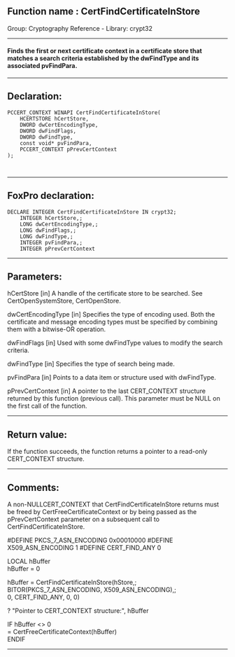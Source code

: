
## Function name : CertFindCertificateInStore
Group: Cryptography Reference - Library: crypt32    
***  


#### Finds the first or next certificate context in a certificate store that matches a search criteria established by the dwFindType and its associated pvFindPara.
***  


## Declaration:
```foxpro  
PCCERT_CONTEXT WINAPI CertFindCertificateInStore(
	HCERTSTORE hCertStore,
	DWORD dwCertEncodingType,
	DWORD dwFindFlags,
	DWORD dwFindType,
	const void* pvFindPara,
	PCCERT_CONTEXT pPrevCertContext
);

  
```  
***  


## FoxPro declaration:
```foxpro  
DECLARE INTEGER CertFindCertificateInStore IN crypt32;
	INTEGER hCertStore,;
	LONG dwCertEncodingType,;
	LONG dwFindFlags,;
	LONG dwFindType,;
	INTEGER pvFindPara,;
	INTEGER pPrevCertContext  
```  
***  


## Parameters:
hCertStore 
[in] A handle of the certificate store to be searched. See CertOpenSystemStore, CertOpenStore.

dwCertEncodingType 
[in] Specifies the type of encoding used. Both the certificate and message encoding types must be specified by combining them with a bitwise-OR operation.

dwFindFlags 
[in] Used with some dwFindType values to modify the search criteria.

dwFindType 
[in] Specifies the type of search being made.

pvFindPara 
[in] Points to a data item or structure used with dwFindType.

pPrevCertContext 
[in] A pointer to the last CERT_CONTEXT structure returned by this function (previous call). This parameter must be NULL on the first call of the function.  
***  


## Return value:
If the function succeeds, the function returns a pointer to a read-only CERT_CONTEXT structure.  
***  


## Comments:
A non-NULLCERT_CONTEXT that CertFindCertificateInStore returns must be freed by CertFreeCertificateContext or by being passed as the pPrevCertContext parameter on a subsequent call to CertFindCertificateInStore.  
  
<div class="precode">#DEFINE PKCS_7_ASN_ENCODING 0x00010000  
#DEFINE X509_ASN_ENCODING 1  
#DEFINE CERT_FIND_ANY 0  
  
LOCAL hBuffer  
hBuffer = 0  
  
hBuffer = CertFindCertificateInStore(hStore,;  
	BITOR(PKCS_7_ASN_ENCODING, X509_ASN_ENCODING),;  
	0, CERT_FIND_ANY, 0, 0)  
  
? "Pointer to CERT_CONTEXT structure:", hBuffer  
  
IF hBuffer <> 0  
	= CertFreeCertificateContext(hBuffer)  
ENDIF  
</div>  
  
***  

